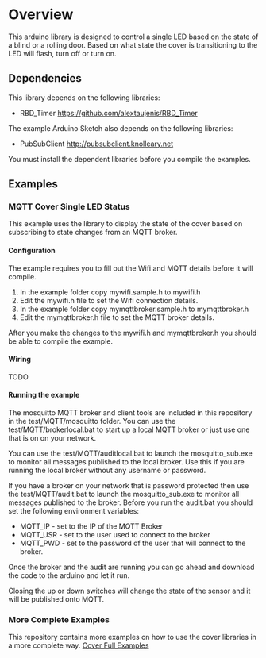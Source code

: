 # Overview
This arduino library is designed to control a single LED based on the state of a blind or a rolling door. Based on what state the cover is transitioning to the LED will flash, turn off or turn on.

## Dependencies
This library depends on the following libraries:
* RBD_Timer https://github.com/alextaujenis/RBD_Timer

The example Arduino Sketch also depends on the following libraries:
* PubSubClient http://pubsubclient.knolleary.net

You must install the dependent libraries before you compile the examples.

## Examples
### MQTT Cover Single LED Status
This example uses the library to display the state of the cover based on subscribing to state changes from an MQTT broker.

#### Configuration
The example requires you to fill out the Wifi and MQTT details before it will compile.

1. In the example folder copy mywifi.sample.h to mywifi.h
2. Edit the mywifi.h file to set the Wifi connection details.
3. In the example folder copy mymqttbroker.sample.h to mymqttbroker.h
4. Edit the mymqttbroker.h file to set the MQTT broker details.

After you make the changes to the mywifi.h and mymqttbroker.h you should be able to compile the example. 

#### Wiring
TODO

#### Running the example
The mosquitto MQTT broker and client tools are included in this repository in the test/MQTT/mosquitto folder.  You can use the test/MQTT/brokerlocal.bat to start up a local MQTT broker or just use one that is on on your network. 

You can use the test/MQTT/auditlocal.bat to launch the mosquitto_sub.exe to monitor all messages published to the local broker.  Use this if you are running the local broker without any username or password.

If you have a broker on your network that is password protected then use the test/MQTT/audit.bat to launch the mosquitto_sub.exe to monitor all messages published to the broker.  Before you run the audit.bat you should set the following environment variables:
* MQTT_IP - set to the IP of the MQTT Broker
* MQTT_USR - set to the user used to connect to the broker
* MQTT_PWD - set to the password of the user that will connect to the broker.

Once the broker and the audit are running you can go ahead and download the code to the arduino and let it run.

Closing the up or down switches will change the state of the sensor and it will be published onto MQTT.


### More Complete Examples
This repository contains more examples on how to use the cover libraries in a more complete way.  [Cover Full Examples](https://github.com/mlinnen/Cover_FullExamples)


